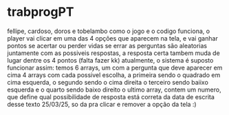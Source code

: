 # trabprogPT
 fellipe, cardoso, doros e tobelambo
como o jogo e o codigo funciona, o player vai clicar em uma das 4 opções que aparecem na tela, e vai ganhar pontos se acertar ou perder vidas se errar
as perguntas são aleatorias juntamente com as possiveis respostas, a resposta certa tambem muda de lugar dentre os 4 pontos (falta fazer kk)
atualmente, o sistema é suposto funcionar assim:
temos 6 arrays, um com a pergunta que deve aparecer em cima
4 arrays com cada possivel escolha, a primeira sendo o quadrado em cima esquerda, o segundo sendo o cima direita
o terceiro sendo baiixo esquerda e o quarto sendo baixo direito
o ultimo array, contem um numero, que define qual possibilidade de resposta está correta
da data de escrita desse texto 25/03/25, so da pra clicar e remover a opção da tela :)